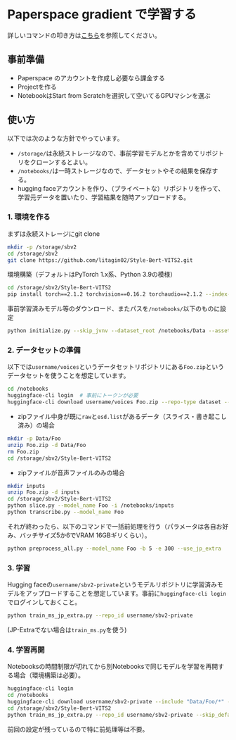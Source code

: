 # Paperspace gradient で学習する

詳しいコマンドの叩き方は[こちら](CLI.md)を参照してください。

## 事前準備
- Paperspace のアカウントを作成し必要なら課金する
- Projectを作る
- NotebookはStart from Scratchを選択して空いてるGPUマシンを選ぶ

## 使い方

以下では次のような方針でやっています。

- `/storage/`は永続ストレージなので、事前学習モデルとかを含めてリポジトリをクローンするとよい。
- `/notebooks/`は一時ストレージなので、データセットやその結果を保存する。
- hugging faceアカウントを作り、（プライベートな）リポジトリを作って、学習元データを置いたり、学習結果を随時アップロードする。

### 1. 環境を作る

まずは永続ストレージにgit clone
```bash
mkdir -p /storage/sbv2
cd /storage/sbv2
git clone https://github.com/litagin02/Style-Bert-VITS2.git
```
環境構築（デフォルトはPyTorch 1.x系、Python 3.9の模様）
```bash
cd /storage/sbv2/Style-Bert-VITS2
pip install torch==2.1.2 torchvision==0.16.2 torchaudio==2.1.2 --index-url https://download.pytorch.org/whl/cu118 && pip install -r requirements.txt
```
事前学習済みモデル等のダウンロード、またパスを`/notebooks/`以下のものに設定
```bash
python initialize.py --skip_jvnv --dataset_root /notebooks/Data --assets_root /notebooks/model_assets
```

### 2. データセットの準備
以下では`username/voices`というデータセットリポジトリにある`Foo.zip`というデータセットを使うことを想定しています。
```bash
cd /notebooks
huggingface-cli login  # 事前にトークンが必要
huggingface-cli download username/voices Foo.zip --repo-type dataset --local-dir .
```

- zipファイル中身が既に`raw`と`esd.list`があるデータ（スライス・書き起こし済み）の場合
```bash
mkdir -p Data/Foo
unzip Foo.zip -d Data/Foo
rm Foo.zip
cd /storage/sbv2/Style-Bert-VITS2
```

- zipファイルが音声ファイルのみの場合
```bash
mkdir inputs
unzip Foo.zip -d inputs
cd /storage/sbv2/Style-Bert-VITS2
python slice.py --model_name Foo -i /notebooks/inputs
python transcribe.py --model_name Foo
```

それが終わったら、以下のコマンドで一括前処理を行う（パラメータは各自お好み、バッチサイズ5か6でVRAM 16GBギリくらい）。
```bash
python preprocess_all.py --model_name Foo -b 5 -e 300 --use_jp_extra
```

### 3. 学習

Hugging faceの`username/sbv2-private`というモデルリポジトリに学習済みモデルをアップロードすることを想定しています。事前に`huggingface-cli login`でログインしておくこと。
```bash
python train_ms_jp_extra.py --repo_id username/sbv2-private
```
(JP-Extraでない場合は`train_ms.py`を使う)

### 4. 学習再開

Notebooksの時間制限が切れてから別Notebooksで同じモデルを学習を再開する場合（環境構築は必要）。
```bash
huggingface-cli login
cd /notebooks
huggingface-cli download username/sbv2-private --include "Data/Foo/*" --local-dir .
cd /storage/sbv2/Style-Bert-VITS2
python train_ms_jp_extra.py --repo_id username/sbv2-private --skip_default_style
```
前回の設定が残っているので特に前処理等は不要。